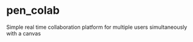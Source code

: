 # pen_colab
Simple real time collaboration platform for multiple users simultaneously with a canvas
